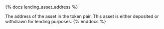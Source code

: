 {% docs lending_asset_address %}

The address of the asset in the token pair. This asset is either deposited or withdrawn for lending purposes.
{% enddocs %}